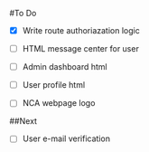 #To Do

- [x] Write route authoriazation logic
- [ ] HTML message center for user
- [ ] Admin dashboard html
- [ ] User profile html
- [ ] NCA webpage logo


##Next
- [ ] User e-mail verification
